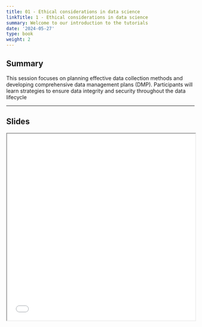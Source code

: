 ```yaml
---
title: 01 - Ethical considerations in data science
linkTitle: 1 - Ethical considerations in data science
summary: Welcome to our introduction to the tutorials
date: '2024-05-27'
type: book
weight: 2
---
```


## Summary

This session focuses on planning effective data collection methods and developing comprehensive data management plans (DMP). Participants will learn strategies to ensure data integrity and security throughout the data lifecycle

---

## Slides

<iframe src="../d6s1-ethics-and-fairness.pdf#view=fit" width="100%" height="500px">
    </iframe>

<!--
## Courses in this program

{{< list_children >}}

{{< figure src="featured.jpg" >}}

{{< callout note >}}
The parameter $\mu$ is the mean or expectation of the distribution.
$\sigma$ is its standard deviation.
The variance of the distribution is $\sigma^{2}$.
{{< /callout >}}
-->
